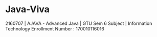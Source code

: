 # Java-Viva
2160707 | AJAVA - Advanced Java | GTU Sem 6 Subject | Information Technology
Enrollment Number : 170010116016
